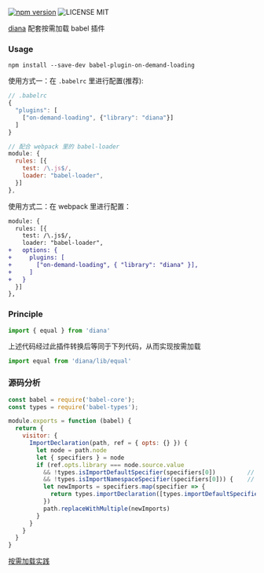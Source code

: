[![npm version](https://badge.fury.io/js/babel-plugin-on-demand-loading.svg)](https://badge.fury.io/js/babel-plugin-on-demand-loading) ![LICENSE MIT](https://img.shields.io/npm/l/babel-plugin-on-demand-loading.svg)

[diana](https://github.com/MuYunyun/diana) 配套按需加载 babel 插件

### Usage

```
npm install --save-dev babel-plugin-on-demand-loading
```

使用方式一：在 `.babelrc` 里进行配置(推荐):

```js
// .babelrc
{
  "plugins": [
    ["on-demand-loading", {"library": "diana"}]
  ]
}

// 配合 webpack 里的 babel-loader
module: {
  rules: [{
    test: /\.js$/,
    loader: "babel-loader",
  }]
},
```

使用方式二：在 webpack 里进行配置：

```diff
module: {
  rules: [{
    test: /\.js$/,
    loader: "babel-loader",
+   options: {
+     plugins: [
+       ["on-demand-loading", { "library": "diana" }],
+     ]
+   }
  }]
},
```

### Principle

```js
import { equal } from 'diana'
```

上述代码经过此插件转换后等同于下列代码，从而实现按需加载

```js
import equal from 'diana/lib/equal'
```

### 源码分析

```js
const babel = require('babel-core');
const types = require('babel-types');

module.exports = function (babel) {
  return {
    visitor: {
      ImportDeclaration(path, ref = { opts: {} }) {
        let node = path.node
        let { specifiers } = node
        if (ref.opts.library === node.source.value
          && !types.isImportDefaultSpecifier(specifiers[0])         // 过滤 import { equal } from 'diana'
          && !types.isImportNamespaceSpecifier(specifiers[0])) {    // 过滤 import * as _ from 'diana'
          let newImports = specifiers.map(specifier => {
            return types.importDeclaration([types.importDefaultSpecifier(specifier.local)], types.stringLiteral(`${node.source.value}/lib/${specifier.local.name}`))
          })
          path.replaceWithMultiple(newImports)
        }
      }
    }
  }
}
```

[按需加载实践](https://github.com/demos-platform/onDemandLoading)

